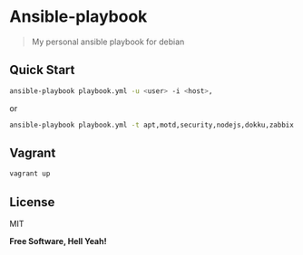 Ansible-playbook
===

> My personal ansible playbook for debian

Quick Start
---

```bash
ansible-playbook playbook.yml -u <user> -i <host>,
```

or

```bash
ansible-playbook playbook.yml -t apt,motd,security,nodejs,dokku,zabbix -e "zabbix_server=zabbix.example.com" -u <user> -i <host>,
```

Vagrant
---

```bash
vagrant up
```

License
---

MIT

**Free Software, Hell Yeah!**
